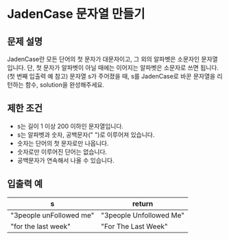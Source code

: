 # JadenCase 문자열 만들기

## 문제 설명
JadenCase란 모든 단어의 첫 문자가 대문자이고, 그 외의 알파벳은 소문자인 문자열입니다. 단, 첫 문자가 알파벳이 아닐 때에는 이어지는 알파벳은 소문자로 쓰면 됩니다. (첫 번째 입출력 예 참고)
문자열 s가 주어졌을 때, s를 JadenCase로 바꾼 문자열을 리턴하는 함수, solution을 완성해주세요.

## 제한 조건
- s는 길이 1 이상 200 이하인 문자열입니다.
- s는 알파벳과 숫자, 공백문자(" ")로 이루어져 있습니다.
- 숫자는 단어의 첫 문자로만 나옵니다.
- 숫자로만 이루어진 단어는 없습니다.
- 공백문자가 연속해서 나올 수 있습니다.

## 입출력 예
|s|return|
|-|-|
|"3people unFollowed me"|"3people Unfollowed Me"|
|"for the last week"|"For The Last Week"|
